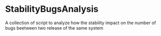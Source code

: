 # StabilityBugsAnalysis
A collection of script to analyze how the stability impact on the number of bugs beetween two release of the same system
